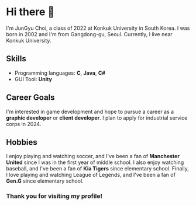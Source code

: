 # Hi there 👋

I'm JunGyu Choi, a class of 2022 at Konkuk University in South Korea. I was born in 2002 and I'm from Gangdong-gu, Seoul. Currently, I live near Konkuk University.

## Skills
* Programming languages: **C**, **Java**, **C#**
* GUI Tool: **Unity**

## Career Goals
I'm interested in game development and hope to pursue a career as a **graphic developer** or **client developer**. I plan to apply for industrial service corps in 2024.

## Hobbies
I enjoy playing and watching soccer, and I've been a fan of __Manchester United__ since I was in the first year of middle school. I also enjoy watching baseball, and I've been a fan of **Kia Tigers** since elementary school. Finally, I love playing and watching League of Legends, and I've been a fan of **Gen.G** since elementary school.

### Thank you for visiting my profile!
<!--
**junkyn/junkyn** is a ✨ _special_ ✨ repository because its `README.md` (this file) appears on your GitHub profile.

Here are some ideas to get you started:

- 🔭 I’m currently working on ...
- 🌱 I’m currently learning ...
- 👯 I’m looking to collaborate on ...
- 🤔 I’m looking for help with ...
- 💬 Ask me about ...
- 📫 How to reach me: ...
- 😄 Pronouns: ...
- ⚡ Fun fact: ...
-->
